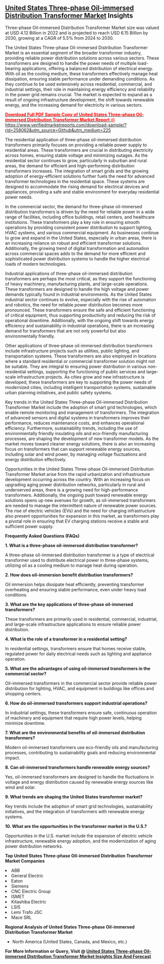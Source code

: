 <h2><a href="https://www.verifiedmarketreports.com/download-sample/?rid=258062&amp;utm_source=Github&amp;utm_medium=225" target="_blank">United States Three-phase Oil-immersed Distribution Transformer Market</a> Insights</h2><p>Three-phase Oil-immersed Distribution Transformer Market size was valued at USD 4.12 Billion in 2022 and is projected to reach USD 6.15 Billion by 2030, growing at a CAGR of 5.5% from 2024 to 2030.</p><p><p>The United States Three-phase Oil-immersed Distribution Transformer Market is an essential segment of the broader transformer industry, providing reliable power distribution solutions across various sectors. These transformers are designed to handle the power needs of multiple load-bearing applications, offering a balanced distribution of electrical energy. With oil as the cooling medium, these transformers effectively manage heat dissipation, ensuring stable performance under demanding conditions. As they continue to be used extensively across residential, commercial, and industrial settings, their role in maintaining energy efficiency and reliability in the power grid remains crucial. The market is expected to expand as a result of ongoing infrastructure development, the shift towards renewable energy, and the increasing demand for electricity in various sectors. <a href="#"><p><span class=""><span style="color: #ff0000;"><strong>Download Full PDF Sample Copy of United States Three-phase Oil-immersed Distribution Transformer Market Report</strong> @ </span><a href="https://www.verifiedmarketreports.com/download-sample/?rid=258062&amp;utm_source=Github&amp;utm_medium=225" target="_blank">https://www.verifiedmarketreports.com/download-sample/?rid=258062&amp;utm_source=Github&amp;utm_medium=225</a></span></p></a></p> <p>The residential application of three-phase oil-immersed distribution transformers primarily focuses on providing a reliable power supply to residential areas. These transformers are crucial in distributing electricity across homes, ensuring stable voltage and minimizing outages. As the residential sector continues to grow, particularly in suburban and rural areas, the demand for efficient and high-performing distribution transformers increases. The integration of smart grids and the growing adoption of energy-efficient solutions further fuels the need for advanced transformer technologies in the residential space. These systems are designed to accommodate the rising demand for electrical devices and appliances, providing a safe and stable environment for everyday residential power needs.</p> <p>In the commercial sector, the demand for three-phase oil-immersed distribution transformers is driven by the need for reliable power in a wide range of facilities, including office buildings, retail centers, and healthcare institutions. These transformers play a key role in ensuring smooth operations by providing consistent power distribution to support lighting, HVAC systems, and various commercial equipment. As businesses continue to grow and expand in the United States, especially in urban areas, there is an increasing reliance on robust and efficient transformer solutions. Additionally, the growing trend of digital transformation and automation across commercial spaces adds to the demand for more efficient and sophisticated power distribution systems to handle the higher electrical loads of modern technologies.</p> <p>Industrial applications of three-phase oil-immersed distribution transformers are perhaps the most critical, as they support the functioning of heavy machinery, manufacturing plants, and large-scale operations. These transformers are designed to handle the high voltage and power demands typically found in industrial environments. As the United States industrial sector continues to evolve, especially with the rise of automation and robotics, the need for reliable power distribution becomes more pronounced. These transformers ensure the safe and efficient functioning of critical equipment, thus supporting productivity and reducing the risk of operational downtime. Additionally, with the ongoing shift towards energy efficiency and sustainability in industrial operations, there is an increasing demand for transformers that are not only powerful but also environmentally friendly.</p> <p>Other applications of three-phase oil-immersed distribution transformers include infrastructure projects such as utilities, public lighting, and transportation systems. These transformers are also employed in locations where a standard residential or commercial transformer solution might not be suitable. They are integral to ensuring power distribution in various non-residential settings, supporting the functioning of public services and large-scale infrastructure projects. As cities grow and new infrastructure is developed, these transformers are key to supporting the power needs of modernized cities, including intelligent transportation systems, sustainable urban planning initiatives, and public safety systems.</p> <p>Key trends in the United States Three-phase Oil-immersed Distribution Transformer Market include the adoption of smart grid technologies, which enable remote monitoring and management of transformers. The integration of advanced sensors and digital systems in transformers improves their performance, reduces maintenance costs, and enhances operational efficiency. Furthermore, sustainability trends, including the use of environmentally friendly insulating oils and eco-friendly manufacturing processes, are shaping the development of new transformer models. As the market moves toward cleaner energy solutions, there is also an increasing focus on transformers that can support renewable energy sources, including solar and wind power, by managing voltage fluctuations and energy distribution effectively.</p> <p>Opportunities in the United States Three-phase Oil-immersed Distribution Transformer Market arise from the rapid urbanization and infrastructure development occurring across the country. With an increasing focus on upgrading aging power distribution networks, particularly in rural and underserved areas, there is a growing need for high-performance transformers. Additionally, the ongoing push toward renewable energy solutions opens up new avenues for growth, as oil-immersed transformers are needed to manage the intermittent nature of renewable power sources. The rise of electric vehicles (EVs) and the need for charging infrastructure also present opportunities for expansion in this market, as transformers play a pivotal role in ensuring that EV charging stations receive a stable and sufficient power supply.</p> <p><strong>Frequently Asked Questions (FAQs)</strong></p> <p><strong>1. What is a three-phase oil-immersed distribution transformer?</strong></p> <p>A three-phase oil-immersed distribution transformer is a type of electrical transformer used to distribute electrical power in three-phase systems, utilizing oil as a cooling medium to manage heat during operation.</p> <p><strong>2. How does oil-immersion benefit distribution transformers?</strong></p> <p>Oil immersion helps dissipate heat efficiently, preventing transformer overheating and ensuring stable performance, even under heavy load conditions.</p> <p><strong>3. What are the key applications of three-phase oil-immersed transformers?</strong></p> <p>These transformers are primarily used in residential, commercial, industrial, and large-scale infrastructure applications to ensure reliable power distribution.</p> <p><strong>4. What is the role of a transformer in a residential setting?</strong></p> <p>In residential settings, transformers ensure that homes receive stable, regulated power for daily electrical needs such as lighting and appliance operation.</p> <p><strong>5. What are the advantages of using oil-immersed transformers in the commercial sector?</strong></p> <p>Oil-immersed transformers in the commercial sector provide reliable power distribution for lighting, HVAC, and equipment in buildings like offices and shopping centers.</p> <p><strong>6. How do oil-immersed transformers support industrial operations?</strong></p> <p>In industrial settings, these transformers ensure safe, continuous operation of machinery and equipment that require high power levels, helping minimize downtime.</p> <p><strong>7. What are the environmental benefits of oil-immersed distribution transformers?</strong></p> <p>Modern oil-immersed transformers use eco-friendly oils and manufacturing processes, contributing to sustainability goals and reducing environmental impact.</p> <p><strong>8. Can oil-immersed transformers handle renewable energy sources?</strong></p> <p>Yes, oil-immersed transformers are designed to handle the fluctuations in voltage and energy distribution caused by renewable energy sources like wind and solar.</p> <p><strong>9. What trends are shaping the United States transformer market?</strong></p> <p>Key trends include the adoption of smart grid technologies, sustainability initiatives, and the integration of transformers with renewable energy systems.</p> <p><strong>10. What are the opportunities in the transformer market in the U.S.?</strong></p> <p>Opportunities in the U.S. market include the expansion of electric vehicle infrastructure, renewable energy adoption, and the modernization of aging power distribution networks.</p></p><p><strong>Top United States Three-phase Oil-immersed Distribution Transformer Market Companies</strong></p><div data-test-id=""><p><li>ABB</li><li> General Electric</li><li> Eaton</li><li> Siemens</li><li> CNC Electric Group</li><li> ISMET</li><li> Kitashiba Electric</li><li> LSIS</li><li> Lemi Trafo JSC</li><li> Mace SRL</li></p><div><strong>Regional Analysis of&nbsp;United States Three-phase Oil-immersed Distribution Transformer Market</strong></div><ul><li dir="ltr"><p dir="ltr">North America&nbsp;(United States, Canada, and Mexico, etc.)</p></li></ul><p><strong>For More Information or Query, Visit @&nbsp;</strong><strong><a href="https://www.verifiedmarketreports.com/product/three-phase-oil-immersed-distribution-transformer-market/?utm_source=Github&amp;utm_medium=225" target="_blank">United States Three-phase Oil-immersed Distribution Transformer Market Insights Size And Forecast</a></strong></p></div>
